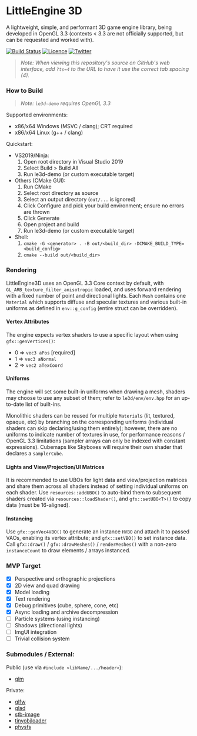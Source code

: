 # LittleEngine 3D

A lightweight, simple, and performant 3D game engine library, being developed in OpenGL 3.3 (contexts < 3.3 are not officially supported, but can be requested and worked with).

[![Build Status](https://travis-ci.org/karnkaul/LittleEngine.svg?branch=master)](https://travis-ci.org/karnkaul/LittleEngine) [![Licence](https://img.shields.io/github/license/karnkaul/LittleEngine)](LICENSE) [![Twitter](https://img.shields.io/twitter/url/https/karnkaul?label=Follow&style=social)](https://twitter.com/KarnKaul)

>*Note: When viewing this repository's source on GitHub's web interface, add `?ts=4` to the URL to have it use the correct tab spacing (4).*

### How to Build
>*Note: `le3d-demo` requires OpenGL 3.3*

Supported environments:
* x86/x64 Windows (MSVC / clang); CRT required
* x86/x64 Linux (g++ / clang)

Quickstart:
* VS2019/Ninja: 
	1. Open root directory in Visual Studio 2019
	1. Select Build > Build All
	1. Run le3d-demo (or custom executable target)
* Others (CMake GUI):
	1. Run CMake
	1. Select root directory as source
	1. Select an output directory (`out/...` is ignored)
	1. Click Configure and pick your build environment; ensure no errors are thrown
	1. Click Generate
	1. Open project and build
	1. Run le3d-demo (or custom executable target)
* Shell:
	1. `cmake -G <generator> . -B out/<build_dir> -DCMAKE_BUILD_TYPE=<build_config>`
	1. `cmake --build out/<build_dir>`

### Rendering
LittleEngine3D uses an OpenGL 3.3 Core context by default, with `GL_ARB_texture_filter_anisotropic` loaded, and uses forward rendering with a fixed number of point and directional lights. Each `Mesh` contains one `Material` which supports diffuse and specular textures and various built-in uniforms as defined in `env::g_config` (entire struct can be overridden).

#### Vertex Attributes
The engine expects vertex shaders to use a specific layout when using `gfx::genVertices()`:
- 0 => `vec3 aPos` [required]
- 1 => `vec3 aNormal`
- 2 => `vec2 aTexCoord`

#### Uniforms
The engine will set some built-in uniforms when drawing a mesh, shaders may choose to use any subset of them; refer to `le3d/env/env.hpp` for an up-to-date list of built-ins.

Monolithic shaders can be reused for multiple `Material`s (lit, textured, opaque, etc) by branching on the corresponding uniforms (individual shaders can skip declaring/using them entirely); however, there are no uniforms to indicate number of textures in use, for performance reasons / OpenGL 3.3 limitations (sampler arrays can only be indexed with constant expressions). Cubemaps like Skyboxes will require their own shader that declares a `samplerCube`.

#### Lights and View/Projection/UI Matrices
It is recommended to use UBOs for light data and view/projection matrices and share them across all shaders instead of setting individual uniforms on each shader. Use `resources::addUBO()` to auto-bind them to subsequent shaders created via `resources::loadShader()`, and `gfx::setUBO<T>()` to copy data (must be 16-aligned).

#### Instancing
Use `gfx::genVec4VBO()` to generate an instance `HVBO` and attach it to passed VAOs, enabling its vertex attribute; and `gfx::setVBO()` to set instance data. Call `gfx::draw()` / `gfx::drawMeshes()` / `renderMeshes()` with a non-zero `instanceCount` to draw elements / arrays instanced.

### MVP Target
- [x] Perspective and orthographic projections
- [x] 2D view and quad drawing
- [x] Model loading
- [x] Text rendering
- [x] Debug primitives (cube, sphere, cone, etc)
- [x] Async loading and archive decompression
- [ ] Particle systems (using instancing)
- [ ] Shadows (directional lights)
- [ ] ImgUI integration
- [ ] Trivial collision system

### Submodules / External:

Public (use via `#include <libName/.../header>`):

- [glm](https://github.com/g-truc/glm)

Private:

- [glfw](https://github.com/glfw/glfw)
- [glad](https://github.com/Dav1dde/glad)
- [stb-image](https://github.com/nothings/stb)
- [tinyobjloader](https://github.com/syoyo/tinyobjloader)
- [physfs](https://icculus.org/physfs/)
